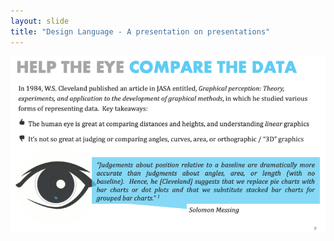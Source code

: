 ```yaml
---
layout: slide
title: "Design Language - A presentation on presentations"
---
```


![slide09](/assets/_images/Slide9.png)

